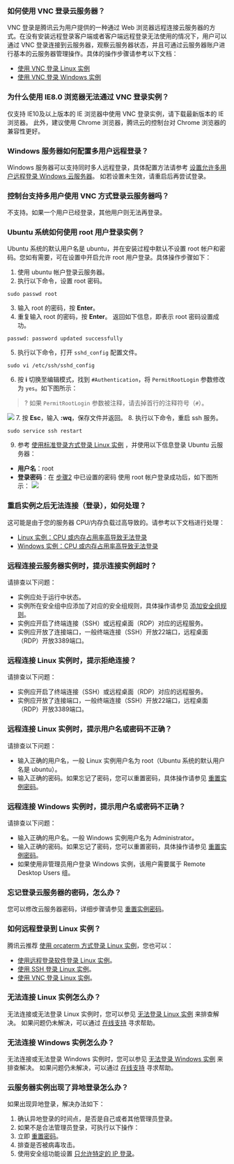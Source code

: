 ### 如何使用 VNC 登录云服务器？

VNC 登录是腾讯云为用户提供的一种通过 Web 浏览器远程连接云服务器的方式。在没有安装远程登录客户端或者客户端远程登录无法使用的情况下，用户可以通过 VNC 登录连接到云服务器，观察云服务器状态，并且可通过云服务器账户进行基本的云服务器管理操作。具体的操作步骤请参考以下文档：
- [使用 VNC 登录 Linux 实例](https://cloud.tencent.com/document/product/213/35701)
- [使用 VNC 登录 Windows 实例](https://cloud.tencent.com/document/product/213/35704)

### 为什么使用 IE8.0 浏览器无法通过 VNC 登录实例？
仅支持 IE10及以上版本的 IE 浏览器中使用 VNC 登录实例，请下载最新版本的 IE 浏览器。
此外，建议使用 Chrome 浏览器，腾讯云的控制台对 Chrome 浏览器的兼容性更好。

### Windows 服务器如何配置多用户远程登录？

Windows 服务器可以支持同时多人远程登录，具体配置方法请参考 [设置允许多用户远程登录 Windows 云服务器](https://cloud.tencent.com/document/product/213/36267)。
如若设置未生效，请重启后再尝试登录。

### 控制台支持多用户使用 VNC 方式登录云服务器吗？
不支持。如果一个用户已经登录，其他用户则无法再登录。

### Ubuntu 系统如何使用 root 用户登录实例？

Ubuntu 系统的默认用户名是 ubuntu，并在安装过程中默认不设置 root 帐户和密码。您如有需要，可在设置中开启允许 root 用户登录。具体操作步骤如下：
1. 使用 ubuntu 帐户登录云服务器。
2. <span id="Step2"></span>执行以下命令，设置 root 密码。
```
sudo passwd root
```
3. 输入 root 的密码，按 **Enter**。
4. 重复输入 root 的密码，按 **Enter**。
返回如下信息，即表示 root 密码设置成功。
```
passwd: password updated successfully
```
5. 执行以下命令，打开 `sshd_config` 配置文件。
```
sudo vi /etc/ssh/sshd_config 
```
6. 按 **i** 切换至编辑模式，找到 `#Authentication`，将 `PermitRootLogin` 参数修改为 `yes`。如下图所示：
>? 如果 `PermitRootLogin` 参数被注释，请去掉首行的注释符号（`#`）。
> 
![](https://main.qcloudimg.com/raw/359242f7e5df666d43459fe74abce72a.png)
7. 按 **Esc**，输入 **:wq**，保存文件并返回。
8. 执行以下命令，重启 ssh 服务。
```
sudo service ssh restart
```
9. 参考 [使用标准登录方式登录 Linux 实例](https://cloud.tencent.com/document/product/213/5436) ，并使用以下信息登录 Ubuntu 云服务器：
 - **用户名**：root
 - **登录密码**：在 [步骤2](#Step2) 中已设置的密码
 使用 root 帐户登录成功后，如下图所示：
![](https://main.qcloudimg.com/raw/a8a6ec3e2499e08d051c9ee11fdcd85e.png)

### 重启实例之后无法连接（登录），如何处理？

这可能是由于您的服务器 CPU/内存负载过高导致的。请参考以下文档进行处理：
- [Linux 实例：CPU 或内存占用率高导致无法登录](https://cloud.tencent.com/document/product/213/10310)
- [Windows 实例：CPU 或内存占用率高导致无法登录](https://cloud.tencent.com/document/product/213/10233)

### 远程连接云服务器实例时，提示连接实例超时？
请排查以下问题：
- 实例应处于运行中状态。
- 实例所在安全组中应添加了对应的安全组规则，具体操作请参见 [添加安全组规则](https://cloud.tencent.com/document/product/213/39740)。
- 实例应开启了终端连接（SSH）或远程桌面（RDP）对应的远程服务。
- 实例应开放了连接端口，一般终端连接（SSH）开放22端口，远程桌面（RDP）开放3389端口。

### 远程连接 Linux 实例时，提示拒绝连接？
请排查以下问题：
- 实例应开启了终端连接（SSH）或远程桌面（RDP）对应的远程服务。
- 实例应开放了连接端口，一般终端连接（SSH）开放22端口，远程桌面（RDP）开放3389端口。

### 远程连接 Linux 实例时，提示用户名或密码不正确？
请排查以下问题：
- 输入正确的用户名，一般 Linux 实例用户名为 root（Ubuntu 系统的默认用户名是 ubuntu）。
- 输入正确的密码。如果忘记了密码，您可以重置密码，具体操作请参见 [重置实例密码](https://cloud.tencent.com/document/product/213/16566)。

### 远程连接 Windows 实例时，提示用户名或密码不正确？
请排查以下问题：
- 输入正确的用户名。一般 Windows 实例用户名为 Administrator。
- 输入正确的密码。如果忘记了密码，您可以重置密码，具体操作请参见 [重置实例密码](https://cloud.tencent.com/document/product/213/16566)。
- 如果使用非管理员用户登录 Windows 实例，该用户需要属于 Remote Desktop Users 组。

### 忘记登录云服务器的密码，怎么办？
您可以修改云服务器密码，详细步骤请参见 [重置实例密码](https://cloud.tencent.com/document/product/213/16566)。

### 如何远程登录到 Linux 实例？
腾讯云推荐 [使用 orcaterm 方式登录 Linux 实例](https://cloud.tencent.com/document/product/213/5436)，您也可以：
- [使用远程登录软件登录 Linux 实例](https://cloud.tencent.com/document/product/213/35699)。
- [使用 SSH 登录 Linux 实例](https://cloud.tencent.com/document/product/213/35700)。
- [使用 VNC 登录 Linux 实例](https://cloud.tencent.com/document/product/213/35701)。

### 无法连接 Linux 实例怎么办？
无法连接或无法登录 Linux 实例时，您可以参见 [无法登录 Linux 实例](https://cloud.tencent.com/document/product/213/35574) 来排查解决。
如果问题仍未解决，可以通过 [在线支持](https://cloud.tencent.com/online-service?from=doc_213
) 寻求帮助。

### 无法连接 Windows 实例怎么办？
无法连接或无法登录 Windows 实例时，您可以参见 [无法登录 Windows 实例](https://cloud.tencent.com/document/product/213/10339) 来排查解决。
如果问题仍未解决，可以通过 [在线支持](https://cloud.tencent.com/online-service?from=doc_213
) 寻求帮助。

### 云服务器实例出现了异地登录怎么办？
如果出现异地登录，解决办法如下：
1. 确认异地登录的时间点，是否是自己或者其他管理员登录。
2. 如果不是合法管理员登录，可执行以下操作：
 1. 立即 [重置密码](https://cloud.tencent.com/document/product/213/16566)。
 2. 排查是否被病毒攻击。
 3. 使用安全组功能设置 [只允许特定的 IP 登录](https://cloud.tencent.com/document/product/213/34601#.E5.9C.BA.E6.99.AF.E5.85.AD.EF.BC.9A.E5.85.81.E8.AE.B8.E5.A4.96.E9.83.A8-ip-.E8.AE.BF.E9.97.AE.E6.8C.87.E5.AE.9A.E7.AB.AF.E5.8F.A3)。


